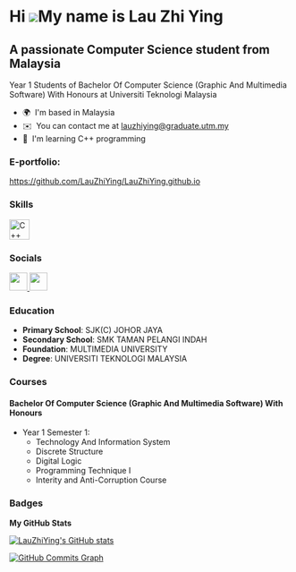 Hi ![](https://user-images.githubusercontent.com/18350557/176309783-0785949b-9127-417c-8b55-ab5a4333674e.gif)My name is Lau Zhi Ying
====================================================================================================================================

A passionate Computer Science student from Malaysia
---------------------------------------------------

Year 1 Students of Bachelor Of Computer Science (Graphic And Multimedia Software) With Honours at Universiti Teknologi Malaysia

* 🌍  I'm based in Malaysia
* ✉️  You can contact me at [lauzhiying@graduate.utm.my](mailto:lauzhiying@graduate.utm.my)
* 🧠  I'm learning C++ programming

### E-portfolio:
https://github.com/LauZhiYing/LauZhiYing.github.io

### Skills


<p align="left">
<a href="https://docs.microsoft.com/en-us/cpp/?view=msvc-170" target="_blank" rel="noreferrer"><img src="https://raw.githubusercontent.com/danielcranney/readme-generator/main/public/icons/skills/cplusplus-colored.svg" width="36" height="36" alt="C++" /></a>
</p>


### Socials

<p align="left"> <a href="https://www.github.com/LauZhiYing" target="_blank" rel="noreferrer"> <picture> <source media="(prefers-color-scheme: dark)" srcset="https://raw.githubusercontent.com/danielcranney/readme-generator/main/public/icons/socials/github-dark.svg" /> <source media="(prefers-color-scheme: light)" srcset="https://raw.githubusercontent.com/danielcranney/readme-generator/main/public/icons/socials/github.svg" /> <img src="https://raw.githubusercontent.com/danielcranney/readme-generator/main/public/icons/socials/github.svg" width="32" height="32" /> </picture> </a> <a href="https://www.linkedin.com/in/zhi-ying-lau-4abb5a348/" target="_blank" rel="noreferrer"> <picture> <source media="(prefers-color-scheme: dark)" srcset="https://raw.githubusercontent.com/danielcranney/readme-generator/main/public/icons/socials/linkedin-dark.svg" /> <source media="(prefers-color-scheme: light)" srcset="https://raw.githubusercontent.com/danielcranney/readme-generator/main/public/icons/socials/linkedin.svg" /> <img src="https://raw.githubusercontent.com/danielcranney/readme-generator/main/public/icons/socials/linkedin.svg" width="32" height="32" /> </picture> </a></p>

### Education
- **Primary School**: SJK(C) JOHOR JAYA
- **Secondary School**: SMK TAMAN PELANGI INDAH
- **Foundation**: MULTIMEDIA UNIVERSITY
- **Degree**: UNIVERSITI TEKNOLOGI MALAYSIA

### Courses
#### Bachelor Of Computer Science (Graphic And Multimedia Software) With Honours
- Year 1 Semester 1:
   - Technology And Information System
   - Discrete Structure
   - Digital Logic
   - Programming Technique I
   - Interity and Anti-Corruption Course


### Badges

<b>My GitHub Stats</b>

<a href="http://www.github.com/LauZhiYing"><img src="https://github-readme-stats.vercel.app/api?username=LauZhiYing&show_icons=true&hide=&count_private=true&title_color=0891b2&text_color=ffffff&icon_color=0891b2&bg_color=1c1917&hide_border=true&show_icons=true" alt="LauZhiYing's GitHub stats" /></a>

<a href="http://www.github.com/LauZhiYing"><img src="https://github-readme-activity-graph.cyclic.app/graph?username=LauZhiYing&bg_color=1c1917&color=ffffff&line=0891b2&point=ffffff&area_color=1c1917&area=true&hide_border=true&custom_title=GitHub%20Commits%20Graph" alt="GitHub Commits Graph" /></a>
